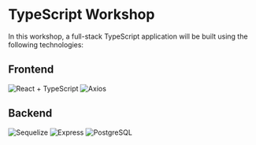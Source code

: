 # TypeScript Workshop

In this workshop, a full-stack TypeScript application will be built using the
following technologies:

## Frontend

![React + TypeScript](https://img.shields.io/badge/React(TSX)%20-%2320232a.svg?style=for-the-badge&logo=react&logoColor=%2361DAFB)
![Axios](https://img.shields.io/badge/Axios%20-%23232F3E.svg?style=for-the-badge&logo=axios&logoColor=white)

## Backend

![Sequelize](https://img.shields.io/badge/Sequelize%20-%2343853D.svg?style=for-the-badge&logo=sequelize&logoColor=white)
![Express](https://img.shields.io/badge/Express%20-%23404d59.svg?style=for-the-badge&logo=express&logoColor=white)
![PostgreSQL](https://img.shields.io/badge/PostgreSQL%20-%23336791.svg?style=for-the-badge&logo=postgresql&logoColor=white)


